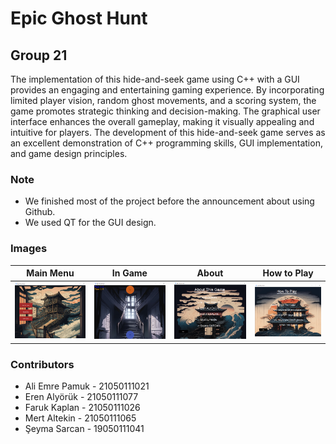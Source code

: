 # Epic Ghost Hunt

## Group 21

The implementation of this hide-and-seek game using C++ with a GUI provides an
engaging and entertaining gaming experience. By incorporating limited player vision, random
ghost movements, and a scoring system, the game promotes strategic thinking and
decision-making. The graphical user interface enhances the overall gameplay, making it
visually appealing and intuitive for players. The development of this hide-and-seek game
serves as an excellent demonstration of C++ programming skills, GUI implementation, and
game design principles.

### Note

- We finished most of the project before the announcement about using Github.
- We used QT for the GUI design.

### Images

| Main Menu | In Game | About | How to Play |
|-----------|--------|-------|-------------|
|![Main Menu](./assets/main_menu.png)|![In Game](./assets/ingame.png)|![About](./assets/about.png)|![How to Play](./assets/howtoplay.png)|

### Contributors

- Ali Emre Pamuk - 21050111021
- Eren Alyörük - 21050111077
- Faruk Kaplan - 21050111026
- Mert Altekin - 21050111065
- Şeyma Sarcan - 19050111041
